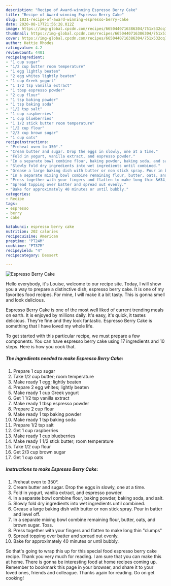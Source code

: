 ```yaml
---
description: "Recipe of Award-winning Espresso Berry Cake"
title: "Recipe of Award-winning Espresso Berry Cake"
slug: 1031-recipe-of-award-winning-espresso-berry-cake
date: 2020-08-17T21:56:28.012Z
image: https://img-global.cpcdn.com/recipes/6650440716386304/751x532cq70/espresso-berry-cake-recipe-main-photo.jpg
thumbnail: https://img-global.cpcdn.com/recipes/6650440716386304/751x532cq70/espresso-berry-cake-recipe-main-photo.jpg
cover: https://img-global.cpcdn.com/recipes/6650440716386304/751x532cq70/espresso-berry-cake-recipe-main-photo.jpg
author: Hattie Rhodes
ratingvalue: 4.2
reviewcount: 4401
recipeingredient:
- "1 cup sugar"
- "1/2 cup butter room temperature"
- "1 egg lightly beaten"
- "2 egg whites lightly beaten"
- "1 cup Greek yogurt"
- "1 1/2 tsp vanilla extract"
- "1 tbsp espresso powder"
- "2 cup flour"
- "1 tsp baking powder"
- "1 tsp baking soda"
- "1/2 tsp salt"
- "1 cup raspberries"
- "1 cup blueberries"
- "1 1/2 stick butter room temperature"
- "1/2 cup flour"
- "2/3 cup brown sugar"
- "1 cup oats"
recipeinstructions:
- "Preheat oven to 350°."
- "Cream butter and sugar. Drop the eggs in slowly, one at a time."
- "Fold in yogurt, vanilla extract, and espresso powder."
- "In a separate bowl combine flour, baking powder, baking soda, and salt."
- "Slowly fold dry ingredients into wet ingredients until combined."
- "Grease a large baking dish with butter or non stick spray. Pour in batter and level off."
- "In a separate mixing bowl combine remaining flour, butter, oats, and brown sugar. Toss."
- "Press together with your fingers and flatten to make long thin &#34;clumps&#34;"
- "Spread topping over batter and spread out evenly."
- "Bake for approximately 40 minutes or until bubbly."
categories:
- Recipe
tags:
- espresso
- berry
- cake

katakunci: espresso berry cake 
nutrition: 202 calories
recipecuisine: American
preptime: "PT24M"
cooktime: "PT37M"
recipeyield: "4"
recipecategory: Dessert

---
```



![Espresso Berry Cake](https://img-global.cpcdn.com/recipes/6650440716386304/751x532cq70/espresso-berry-cake-recipe-main-photo.jpg)

Hello everybody, it's Louise, welcome to our recipe site. Today, I will show you a way to prepare a distinctive dish, espresso berry cake. It is one of my favorites food recipes. For mine, I will make it a bit tasty. This is gonna smell and look delicious.

Espresso Berry Cake is one of the most well liked of current trending meals on earth. It is enjoyed by millions daily. It's easy, it's quick, it tastes delicious. They're fine and they look fantastic. Espresso Berry Cake is something that I have loved my whole life.




To get started with this particular recipe, we must prepare a few components. You can have espresso berry cake using 17 ingredients and 10 steps. Here is how you cook that.

<!--inarticleads1-->

##### The ingredients needed to make Espresso Berry Cake:

1. Prepare 1 cup sugar
1. Take 1/2 cup butter; room temperature
1. Make ready 1 egg; lightly beaten
1. Prepare 2 egg whites; lightly beaten
1. Make ready 1 cup Greek yogurt
1. Get 1 1/2 tsp vanilla extract
1. Make ready 1 tbsp espresso powder
1. Prepare 2 cup flour
1. Make ready 1 tsp baking powder
1. Make ready 1 tsp baking soda
1. Prepare 1/2 tsp salt
1. Get 1 cup raspberries
1. Make ready 1 cup blueberries
1. Make ready 1 1/2 stick butter; room temperature
1. Take 1/2 cup flour
1. Get 2/3 cup brown sugar
1. Get 1 cup oats




<!--inarticleads2-->

##### Instructions to make Espresso Berry Cake:

1. Preheat oven to 350°.
1. Cream butter and sugar. Drop the eggs in slowly, one at a time.
1. Fold in yogurt, vanilla extract, and espresso powder.
1. In a separate bowl combine flour, baking powder, baking soda, and salt.
1. Slowly fold dry ingredients into wet ingredients until combined.
1. Grease a large baking dish with butter or non stick spray. Pour in batter and level off.
1. In a separate mixing bowl combine remaining flour, butter, oats, and brown sugar. Toss.
1. Press together with your fingers and flatten to make long thin &#34;clumps&#34;
1. Spread topping over batter and spread out evenly.
1. Bake for approximately 40 minutes or until bubbly.




So that's going to wrap this up for this special food espresso berry cake recipe. Thank you very much for reading. I am sure that you can make this at home. There is gonna be interesting food at home recipes coming up. Remember to bookmark this page in your browser, and share it to your loved ones, friends and colleague. Thanks again for reading. Go on get cooking!
